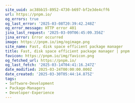 ```yaml
---
site_uuid: ac38bb15-8952-4730-b697-bf2e3de4cff6
url: https://pnpm.io/
og_errors: true
og_last_error: '2025-03-08T20:39:42.248Z'
og_error_message: HTTP error 401
jina_last_request: '2025-03-09T06:45:09.356Z'
jina_error: Error occurred
image: https://pnpm.io/img/ogimage.png
site_name: Fast, disk space efficient package manager
title: Fast, disk space efficient package manager | pnpm
favicon: https://pnpm.io/img/favicon.png
og_fetched_url: https://pnpm.io/
og_last_fetch: '2025-03-14T04:41:16.247Z'
date_modified: 2025-03-24T00:00:00.000Z
date_created: '2025-03-30T05:44:14.875Z'
tags:
- Software-Development
- Package-Managers
- Developer-Experience
---
```











